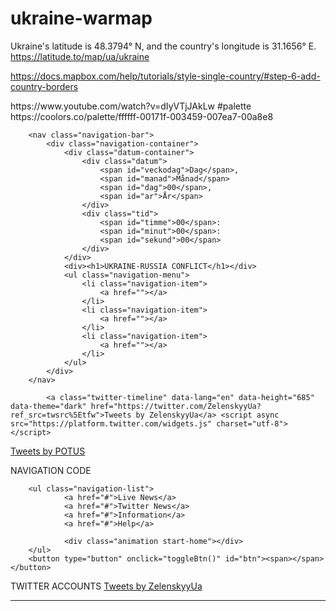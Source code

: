 # ukraine-warmap

Ukraine's latitude is 48.3794° N, and the country's longitude is 31.1656° E.
https://latitude.to/map/ua/ukraine

https://docs.mapbox.com/help/tutorials/style-single-country/#step-6-add-country-borders

   <div id="map"></div>
       <div class="mapClass" id="map"></div>
https://www.youtube.com/watch?v=dIyVTjJAkLw
#palette 
https://coolors.co/palette/ffffff-00171f-003459-007ea7-00a8e8

        <nav class="navigation-bar">
            <div class="navigation-container">
                <div class="datum-container">
                    <div class="datum">
                        <span id="veckodag">Dag</span>,
                        <span id="manad">Månad</span>
                        <span id="dag">00</span>,
                        <span id="ar">År</span>
                    </div>
                    <div class="tid">
                        <span id="timme">00</span>:
                        <span id="minut">00</span>:
                        <span id="sekund">00</span>
                    </div>
                </div>
                <div><h1>UKRAINE-RUSSIA CONFLICT</h1></div>
                <ul class="navigation-menu">
                    <li class="navigation-item">
                        <a href=""></a>
                    </li>
                    <li class="navigation-item">
                        <a href=""></a>
                    </li>
                    <li class="navigation-item">
                        <a href=""></a>
                    </li>
                </ul>
            </div>
        </nav>

            <a class="twitter-timeline" data-lang="en" data-height="685" data-theme="dark" href="https://twitter.com/ZelenskyyUa?ref_src=twsrc%5Etfw">Tweets by ZelenskyyUa</a> <script async src="https://platform.twitter.com/widgets.js" charset="utf-8"></script>
<a class="twitter-timeline" data-lang="en" data-height="685" data-theme="dark" href="https://twitter.com/POTUS?ref_src=twsrc%5Etfw">Tweets by POTUS</a> <script async src="https://platform.twitter.com/widgets.js" charset="utf-8"></script>


NAVIGATION CODE

        <ul class="navigation-list">
                <a href="#">Live News</a>
                <a href="#">Twitter News</a>
                <a href="#">Information</a>
                <a href="#">Help</a>

                <div class="animation start-home"></div>
        </ul>
        <button type="button" onclick="toggleBtn()" id="btn"><span></span></button>


TWITTER ACCOUNTS
            <a  id="tweeter-source" class="twitter-timeline" data-lang="en" data-height="685" data-theme="dark" href="https://twitter.com/ZelenskyyUa?ref_src=twsrc%5Etfw">Tweets by ZelenskyyUa</a> <script async src="https://platform.twitter.com/widgets.js" charset="utf-8"></script>



------------------------------------------------------------------------------------

